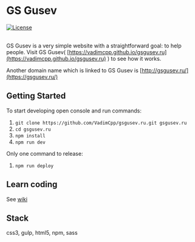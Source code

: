 # GS Gusev

<a href="http://opensource.org/licenses/MIT"><img src="https://camo.githubusercontent.com/576f25c78e59902f0c6ccfff81f0448ef660e90d/687474703a2f2f696d672e736869656c64732e696f2f62616467652f4c6963656e73652d4d49542d626c75652e737667" alt="License" data-canonical-src="http://img.shields.io/badge/License-MIT-blue.svg" style="max-width:100%;"></a>
<br><br>

GS Gusev is a very simple website with a straightforward goal: to help people.
Visit GS Gusev( [https://vadimcpp.github.io/gsgusev.ru](https://vadimcpp.github.io/gsgusev.ru) ) to see how it works.

Another domain name which is linked to GS Gusev is [http://gsgusev.ru/](https://gsgusev.ru/)

## Getting Started

To start developing open console and run commands:

1. `git clone https://github.com/VadimCpp/gsgusev.ru.git gsgusev.ru`
2. `cd gsgusev.ru`
3. `npm install`
4. `npm run dev`

Only one command to release:

1. `npm run deploy`

## Learn coding

See [wiki](https://github.com/VadimCpp/gsgusev.ru/wiki)

## Stack

css3, gulp, html5, npm, sass
